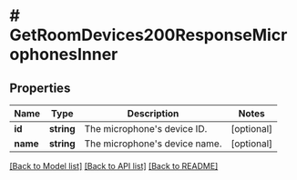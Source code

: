 # # GetRoomDevices200ResponseMicrophonesInner

## Properties

Name | Type | Description | Notes
------------ | ------------- | ------------- | -------------
**id** | **string** | The microphone&#39;s device ID. | [optional]
**name** | **string** | The microphone&#39;s device name. | [optional]

[[Back to Model list]](../../README.md#models) [[Back to API list]](../../README.md#endpoints) [[Back to README]](../../README.md)
